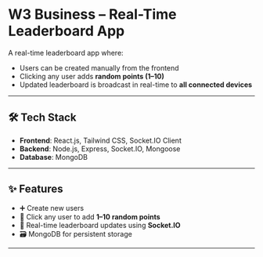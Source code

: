 # W3 Business – Real-Time Leaderboard App

A real-time leaderboard app where:

- Users can be created manually from the frontend
- Clicking any user adds **random points (1–10)**
- Updated leaderboard is broadcast in real-time to **all connected devices**

---

## 🛠 Tech Stack

- **Frontend**: React.js, Tailwind CSS, Socket.IO Client
- **Backend**: Node.js, Express, Socket.IO, Mongoose
- **Database**: MongoDB

---

## ✨ Features

- ➕ Create new users
- 🎯 Click any user to add **1–10 random points**
- 🔁 Real-time leaderboard updates using **Socket.IO**
- 🗃 MongoDB for persistent storage

---


